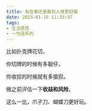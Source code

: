 ```yaml
---
title: 有些事还是看别人做更舒服
date: 2023-01-16 11:33:57
tags: 
- 生活感悟
- 一句话系列
---
```


比如扑克牌花切，

你切牌的时候有多靓仔，

你收拾的时候就有多狼狈。

做之前评估一下**收益和风险**，

这么一比，爪子刀、蝴蝶刀更好玩。